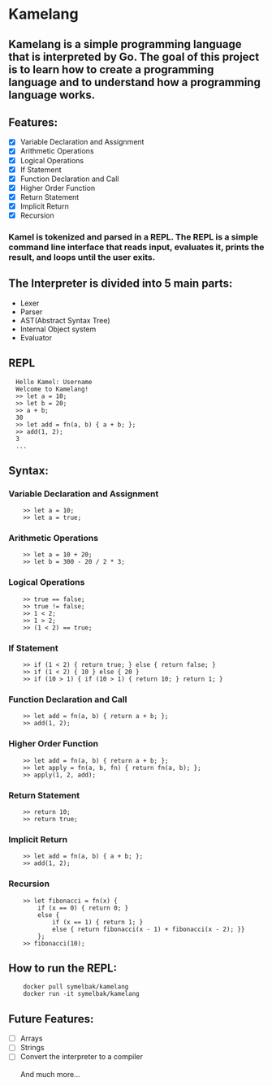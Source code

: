 # Kamelang
## Kamelang is a simple programming language that is interpreted by Go. The goal of this project is to learn how to create a programming language and to understand how a programming language works.

## Features:

- [x] Variable Declaration and Assignment
- [x] Arithmetic Operations
- [x] Logical Operations
- [x] If Statement
- [x] Function Declaration and Call
- [x] Higher Order Function
- [x] Return Statement
- [x] Implicit Return
- [x] Recursion

### Kamel is tokenized and parsed in a REPL. The REPL is a simple command line interface that reads input, evaluates it, prints the result, and loops until the user exits.

## The Interpreter is divided into 5 main parts:
- Lexer
- Parser
- AST(Abstract Syntax Tree)
- Internal Object system
- Evaluator

## REPL
```shell
  Hello Kamel: Username
  Welcome to Kamelang!
  >> let a = 10;
  >> let b = 20;
  >> a + b;
  30
  >> let add = fn(a, b) { a + b; };
  >> add(1, 2);
  3
  ...
```

## Syntax:

### Variable Declaration and Assignment
```shell
    >> let a = 10;
    >> let a = true; 
``` 

### Arithmetic Operations
```shell
    >> let a = 10 + 20;
    >> let b = 300 - 20 / 2 * 3; 
```

### Logical Operations
```shell
    >> true == false;
    >> true != false;
    >> 1 < 2;
    >> 1 > 2;
    >> (1 < 2) == true; 
```

### If Statement
```shell
    >> if (1 < 2) { return true; } else { return false; }
    >> if (1 < 2) { 10 } else { 20 }
    >> if (10 > 1) { if (10 > 1) { return 10; } return 1; }
```

### Function Declaration and Call
```shell
    >> let add = fn(a, b) { return a + b; };
    >> add(1, 2); 
```

### Higher Order Function
```shell
    >> let add = fn(a, b) { return a + b; };
    >> let apply = fn(a, b, fn) { return fn(a, b); };
    >> apply(1, 2, add); 
```

### Return Statement
```shell
    >> return 10;
    >> return true; 
```

### Implicit Return
```shell
    >> let add = fn(a, b) { a + b; };
    >> add(1, 2);
```    

### Recursion
```shell
    >> let fibonacci = fn(x) { 
        if (x == 0) { return 0; } 
        else { 
            if (x == 1) { return 1; } 
            else { return fibonacci(x - 1) + fibonacci(x - 2); }} 
        }; 
    >> fibonacci(10); 
```

## How to run the REPL:
```shell
    docker pull symelbak/kamelang
    docker run -it symelbak/kamelang
```

## Future Features:
- [ ] Arrays
- [ ] Strings
- [ ] Convert the interpreter to a compiler\
\
And much more...